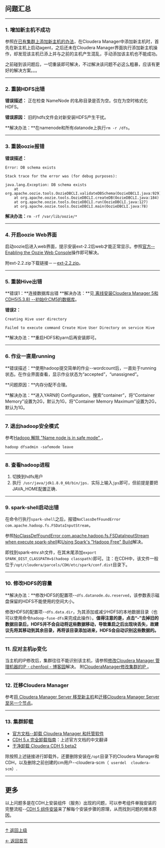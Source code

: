 

## 问题汇总

---
### 1. 增加新主机不成功

参照[在已有集群上添加新主机的办法](CDH-install-add-host.md)，在Cloudera Manager中添加新主机时，首先在新主机上启动agent，之后还未在Cloudera Manager界面执行添加新主机操作，却发现该主机已添上并与之前的主机产生混乱，手动添加该主机也不能成功。

之前碰到该问题后，一切重装即可解决，不过解决该问题不必这么粗暴，应该有更好的解决方案。。。

---
### 2. 重装HDFS出错

**错误描述：** 正在检查 NameNode 的名称目录是否为空。仅在为空时格式化 HDFS。

**错误原因：** 旧的hdfs文件会对新安装HDFS产生干扰。

**解决办法：**在namenode和所有datanode上执行`rm -r /dfs`。

---
### 3. 重装oozie报错

**错误描述：**
```
Error: DB schema exists

Stack trace for the error was (for debug purposes):

java.lang.Exception: DB schema exists
	at org.apache.oozie.tools.OozieDBCLI.validateDBSchema(OozieDBCLI.java:929)
	at org.apache.oozie.tools.OozieDBCLI.createDB(OozieDBCLI.java:184)
	at org.apache.oozie.tools.OozieDBCLI.run(OozieDBCLI.java:127)
	at org.apache.oozie.tools.OozieDBCLI.main(OozieDBCLI.java:78)
```

**解决办法：**`rm -rf /var/lib/oozie/*`

---
### 4. 开启oozie Web界面
启动oozie后进入web界面，提示安装ext-2.2后web才能正常显示。参照[官方--Enabling the Oozie Web Console](http://www.cloudera.com/content/www/en-us/documentation/enterprise/latest/topics/admin_oozie_console.html#concept_fl3_35t_2r_unique_1)操作即可解决。

附ext-2.2.zip下载链接－－[ext-2.2.zip](http://tiny.cloudera.com/oozie-ext-2.2)。

---
### 5. 重装Hive出错

**错误1：**连接数据库出错
**解决办法：**见[ 离线安装Cloudera Manager 5和CDH5(5.3.8) --初始化CM5的数据库](http://blog.csdn.net/u012948976/article/details/49702845)。


**错误2：**

	Creating Hive user directory

	Failed to execute command Create Hive User Directory on service Hive

**解决办法：**重启HDFS和yarn后再安装即可。

---
### 6. 作业一直是running

**错误描述：**使用hadoop提交简单的作业--wordcount后，一直处于running状态。在作业界面查看，显示作业状态为“accepted”，“unassigned”。

**问题原因：**内存分配不合理。

**解决办法：**进入YARN的 Configuration，搜索“container”，将“Container Memory”设置为2G，默认为1G，将“Container Memory Maximum”设置为2G，默认为1G。

---
### 7. 退出hadoop安全模式
参考[Hadoop 解除 "Name node is in safe mode" ](http://blog.csdn.net/hongweigg/article/details/7185328)，

	hadoop dfsadmin -safemode leave

---
### 8. 查看hadoop进程
1. 切换到hdfs用户
2. 执行` /usr/java/jdk1.8.0_60/bin/jps`．实际上输入`jps`即可，但前提是要把JAVA_HOME配置正确．

---
### 9. spark-shell启动出错

在命令行执行`spark-shell`之后，报错`NoClassDefFoundError com.apache.hadoop.fs.FSDataInputStream`，

参照[NoClassDefFoundError com.apache.hadoop.fs.FSDataInputStream when execute spark-shell](http://stackoverflow.com/questions/30906412/noclassdeffounderror-com-apache-hadoop-fs-fsdatainputstream-when-execute-spark-s)和[Using Spark's "Hadoop Free" Build](http://spark.apache.org/docs/latest/hadoop-provided.html)解决。

即找到spark-env.sh文件，在其末尾添加`export SPARK_DIST_CLASSPATH=$(hadoop classpath)`即可。注：在CDH中，该文件一般位于`/opt/cloudera/parcels/CDH/etc/spark/conf.dist`目录下。


---
### 10. 修改HDFS的容量

**解决办法：**修改HDFS的配置项--`dfs.datanode.du.reserved`，该参数表示磁盘保留的HDFS不能使用的空间大小。

修改HDFS的配置项--`dfs.data.dir`，为其添加或减少HDFS的本地数据目录（也可以使用命令`hadoop-fuse-dfs`来完成此操作）。**值得注意的是，点击“-”去掉旧的数据目录后，HDFS并不会自动将这些数据移动，导致重启之后出现块丢失，故建议先将其移动到其余目录，再将该目录添加进来，HDFS会自动识别这些数据的。**

---
### 11. 应对主机ip变化

当主机的IP修改后，集群往往不能识别该主机，请参照[修改Cloudera Manager 管理机器的IP - chenfool - 博客园](http://www.cnblogs.com/chenfool/p/3756066.html)解决。 附[ClouderaManager修改集群的IP ](http://blog.csdn.net/freedomboy319/article/details/52215646)。

---
### 12. 迁移Cloudera Manager
参考[将 Cloudera Manager Server 移至新主机](http://www.cloudera.com/content/www/zh-CN/documentation/enterprise/5-3-x/topics/cm_ag_restore_server.html)和[迁移Cloudera Manager Server 至另一个节点](https://www.zybuluo.com/xtccc/note/186297)。

---
### 13. 集群卸载

+ [官方文档--卸载 Cloudera Manager 和托管软件](http://www.cloudera.com/content/www/zh-CN/documentation/enterprise/5-3-x/topics/cm_ig_uninstall_cm.html)
+ [CDH 5.x 完全卸载指南](http://www.jianshu.com/p/79d1411aaa42)：上述官方文档的中文翻译
+ [干净卸载 Cloudera CDH 5 beta2](http://www.cnblogs.com/chenfool/p/3738540.html)

除按照上述链接进行卸载外，还要删除安装在`/opt`目录下的Cloudera Manager和CDH，以及删除之前创建的cm用户--cloudera-scm（` userdel  cloudera-scm`）.

---
## 更多
以上问题多是在CDH上安装组件（服务）出现的问题，可以参考组件单独安装的完整流程--[CDH 5 组件安装](http://www.cloudera.com/content/www/zh-CN/documentation/enterprise/5-3-x/topics/cdh_ig_cdh5_comp_install.html)来了解每个安装步骤的原理，从而找到问题的根本原因。

----
[↑ 返回上级](https://github.com/asin929/linux-software/blob/master/Big-Data/Big-Data.md)

[← 返回首页](https://github.com/asin929/linux-software)
